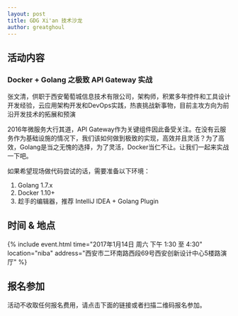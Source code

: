 ```yaml
---
layout: post
title: GDG Xi'an 技术沙龙
author: greatghoul
---
```


<!-- todo: description -->

## 活动内容

### Docker + Golang 之极致 API Gateway 实战

<span class="small text-info">张文清，供职于西安葡萄城信息技术有限公司，架构师，积累多年控件和工具设计开发经验，云应用架构开发和DevOps实践，热衷挑战新事物，目前主攻方向为前沿开发技术的拓展和预演</span>

2016年微服务大行其道，API Gateway作为关键组件因此备受关注。在没有云服务作为基础设施的情况下，我们该如何做到极致的实现，高效并且灵活？为了高效，Golang是当之无愧的选择，为了灵活，Docker当仁不让。让我们一起来实战一下吧。

如果希望现场做代码尝试的话，需要准备以下环境：

1. Golang 1.7.x
2. Docker 1.10+
3. 趁手的编辑器，推荐 IntelliJ IDEA + Golang Plugin

## 时间 & 地点

{% include event.html
           time="2017年1月14日 周六 下午 1:30 至 4:30"
           location="niba"
           address="西安市二环南路西段69号西安创新设计中心5楼路演厅" %}

## 报名参加

活动不收取任何报名费用，请点击下面的链接或者扫描二维码报名参加。

<!-- todo: forms
<div class="text-center">
  <img src="http://greatghoul.b0.upaiyun.com/1612/wkH3H1UWHkNo.png" alt="报表表" />

  <p>
    <a href="https://jinshuju.net/f/4hOnrE" class="btn btn-success">我要报名</a>  
  </p>
</div> -->

<!-- todo: resources -->